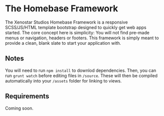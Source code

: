# The Homebase Framework
The Xenostar Studios Homebase Framework is a responsive SCSS/JS/HTML template bootstrap designed to quickly get web apps started. The core concept here is simplicity: You will not find pre-made menus or navigation, headers or footers. This framework is simply meant to provide a clean, blank slate to start your application with.

## Notes
You will need to run `npm install` to downlod dependencies. Then, you can run `grunt watch` before editing files in `/source`. These will then be compiled automatically into your `/assets` folder for linking to views.

## Requirements
Coming soon.
